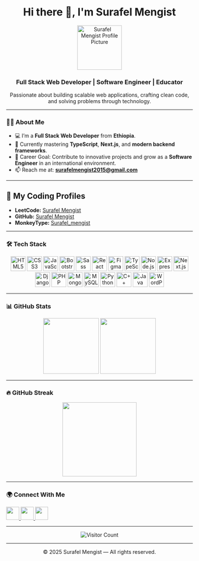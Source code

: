 <h1 align="center">Hi there 👋, I'm Surafel Mengist</h1>

<p align="center">
  <img src="https://github.com/abyssiniatech.png" alt="Surafel Mengist Profile Picture" width="120" height="120" />
</p>

<h3 align="center">Full Stack Web Developer | Software Engineer | Educator</h3>

<p align="center">
  Passionate about building scalable web applications, crafting clean code, and solving problems through technology.
</p>

---

### 👨‍💻 About Me
- 💻 I’m a **Full Stack Web Developer** from **Ethiopia**.  
- 🌱 Currently mastering **TypeScript**, **Next.js**, and **modern backend frameworks**.  
- 🎯 Career Goal: Contribute to innovative projects and grow as a **Software Engineer** in an international environment.  
- 📫 Reach me at: **surafelmengist2015@gmail.com**  

---

## 🌟 My Coding Profiles
- **LeetCode:** [Surafel Mengist](https://leetcode.com/surafelmengist/)  
- **GitHub:** [Surafel Mengist](https://github.com/your-github-username)  
- **MonkeyType:** [Surafel_mengist](https://monkeytype.com/profile/Surafel_mengist)  

---

### 🛠 Tech Stack
<div align="center">

<!-- Frontend -->
<img src="https://cdn.jsdelivr.net/gh/devicons/devicon/icons/html5/html5-original.svg" alt="HTML5" width="40" height="40" />
<img src="https://cdn.jsdelivr.net/gh/devicons/devicon/icons/css3/css3-original.svg" alt="CSS3" width="40" height="40" />
<img src="https://cdn.jsdelivr.net/gh/devicons/devicon/icons/javascript/javascript-original.svg" alt="JavaScript" width="40" height="40" />
<img src="https://cdn.jsdelivr.net/gh/devicons/devicon/icons/bootstrap/bootstrap-plain.svg" alt="Bootstrap" width="40" height="40" />
<img src="https://cdn.jsdelivr.net/gh/devicons/devicon/icons/sass/sass-original.svg" alt="Sass" width="40" height="40" />
<img src="https://cdn.jsdelivr.net/gh/devicons/devicon/icons/react/react-original.svg" alt="React" width="40" height="40" />
<img src="https://cdn.jsdelivr.net/gh/devicons/devicon/icons/figma/figma-original.svg" alt="Figma" width="40" height="40" />
<img src="https://cdn.jsdelivr.net/gh/devicons/devicon/icons/typescript/typescript-original.svg" alt="TypeScript" width="40" height="40" />

<!-- Backend -->
<img src="https://cdn.jsdelivr.net/gh/devicons/devicon/icons/nodejs/nodejs-original.svg" alt="Node.js" width="40" height="40" />
<img src="https://cdn.jsdelivr.net/gh/devicons/devicon/icons/express/express-original.svg" alt="Express.js" width="40" height="40" />
<img src="https://cdn.jsdelivr.net/gh/devicons/devicon/icons/nextjs/nextjs-original.svg" alt="Next.js" width="40" height="40" />
<img src="https://cdn.jsdelivr.net/gh/devicons/devicon/icons/django/django-plain.svg" alt="Django" width="40" height="40" />
<img src="https://cdn.jsdelivr.net/gh/devicons/devicon/icons/php/php-original.svg" alt="PHP" width="40" height="40" />

<!-- Database -->
<img src="https://cdn.jsdelivr.net/gh/devicons/devicon/icons/mongodb/mongodb-original.svg" alt="MongoDB" width="40" height="40" />
<img src="https://cdn.jsdelivr.net/gh/devicons/devicon/icons/mysql/mysql-original.svg" alt="MySQL" width="40" height="40" />

<!-- Languages -->
<img src="https://cdn.jsdelivr.net/gh/devicons/devicon/icons/python/python-original.svg" alt="Python" width="40" height="40" />
<img src="https://cdn.jsdelivr.net/gh/devicons/devicon/icons/cplusplus/cplusplus-original.svg" alt="C++" width="40" height="40" />
<img src="https://cdn.jsdelivr.net/gh/devicons/devicon/icons/java/java-original.svg" alt="Java" width="40" height="40" />

<!-- CMS -->
<img src="https://cdn.jsdelivr.net/gh/devicons/devicon/icons/wordpress/wordpress-original.svg" alt="WordPress" width="40" height="40" />

</div>

---

### 📊 GitHub Stats
<div align="center">
  <img src="https://github-readme-stats.vercel.app/api?username=abyssiniatech&show_icons=true&theme=dracula" height="150" />
  <img src="https://github-readme-stats.vercel.app/api/top-langs?username=abyssiniatech&layout=compact&theme=dracula" height="150" />
</div>

---

### 🔥 GitHub Streak
<div align="center">
  <img src="https://streak-stats.demolab.com?user=abyssiniatech&theme=dark&hide_border=false" height="200" />
</div>

---

### 🌍 Connect With Me
<div align="left">
  <a href="https://www.linkedin.com/in/surafel-mengist-3a254b261" target="_blank" rel="noopener noreferrer">
    <img src="https://img.shields.io/static/v1?message=LinkedIn&logo=linkedin&label=&color=0077B5&logoColor=white&style=for-the-badge" height="35" />
  </a>
  <a href="mailto:surafelmengist2015@gmail.com" target="_blank" rel="noopener noreferrer">
    <img src="https://img.shields.io/static/v1?message=Gmail&logo=gmail&label=&color=D14836&logoColor=white&style=for-the-badge" height="35" />
  </a>
  <a href="https://github.com/abyssiniatech" target="_blank" rel="noopener noreferrer">
    <img src="https://img.shields.io/static/v1?message=GitHub&logo=github&label=&color=181717&logoColor=white&style=for-the-badge" height="35" />
  </a>
</div>

---

<div align="center">
  <img src="https://count.getloli.com/get/@abyssiniatech" alt="Visitor Count" />
</div>

---

<p align="center">&copy; 2025 Surafel Mengist — All rights reserved.</p>
